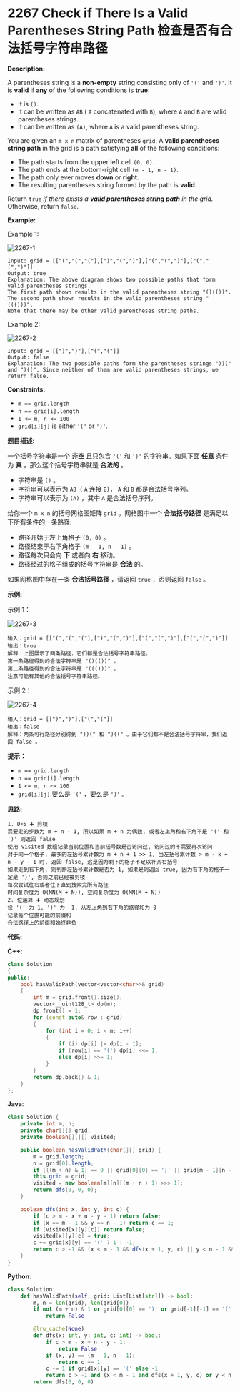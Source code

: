 # 2267 Check if There Is a Valid Parentheses String Path 检查是否有合法括号字符串路径

__Description:__

A parentheses string is a __non-empty__ string consisting only of `'('` and `')'`. It is __valid__ if __any__ of the following conditions is __true__:

- It is `()`.
- It can be written as `AB` ( `A` concatenated with `B`), where `A` and `B` are valid parentheses strings.
- It can be written as `(A)`, where `A` is a valid parentheses string.

You are given an `m x n` matrix of parentheses `grid`. A __valid parentheses string path__ in the grid is a path satisfying __all__ of the following conditions:

- The path starts from the upper left cell `(0, 0)`.
- The path ends at the bottom-right cell `(m - 1, n - 1)`.
- The path only ever moves __down__ or __right__.
- The resulting parentheses string formed by the path is __valid__.

Return `true` _if there exists a __valid parentheses string path__ in the grid._ Otherwise, return `false`.

__Example:__

Example 1:

![2267-1](https://assets.leetcode.com/uploads/2022/03/15/example1drawio.png)

```text
Input: grid = [["(","(","("],[")","(",")"],["(","(",")"],["(","(",")"]]
Output: true
Explanation: The above diagram shows two possible paths that form valid parentheses strings.
The first path shown results in the valid parentheses string "()(())".
The second path shown results in the valid parentheses string "((()))".
Note that there may be other valid parentheses string paths.
```

Example 2:

![2267-2](https://assets.leetcode.com/uploads/2022/03/15/example2drawio.png)

```text
Input: grid = [[")",")"],["(","("]]
Output: false
Explanation: The two possible paths form the parentheses strings "))(" and ")((". Since neither of them are valid parentheses strings, we return false.
```

__Constraints:__

- `m == grid.length`
- `n == grid[i].length`
- `1 <= m, n <= 100`
- `grid[i][j]` is either `'('` or `')'`.

__题目描述:__

一个括号字符串是一个 __非空__ 且只包含 `'('` 和 `')'` 的字符串。如果下面 __任意__ 条件为 __真__ ，那么这个括号字符串就是 __合法的__ 。

- 字符串是 `()` 。
- 字符串可以表示为 `AB`（ `A` 连接 `B`）， `A` 和 `B` 都是合法括号序列。
- 字符串可以表示为 `(A)` ，其中 `A` 是合法括号序列。

给你一个 `m x n` 的括号网格图矩阵 `grid` 。网格图中一个 __合法括号路径__ 是满足以下所有条件的一条路径:

- 路径开始于左上角格子 `(0, 0)` 。
- 路径结束于右下角格子 `(m - 1, n - 1)` 。
- 路径每次只会向 __下__ 或者向 __右__ 移动。
- 路径经过的格子组成的括号字符串是 __合法__ 的。

如果网格图中存在一条 __合法括号路径__ ，请返回 `true` ，否则返回 `false` 。

__示例:__

示例 1：

![2267-3](https://assets.leetcode.com/uploads/2022/03/15/example1drawio.png)

```text
输入：grid = [["(","(","("],[")","(",")"],["(","(",")"],["(","(",")"]]
输出：true
解释：上图展示了两条路径，它们都是合法括号字符串路径。
第一条路径得到的合法字符串是 "()(())" 。
第二条路径得到的合法字符串是 "((()))" 。
注意可能有其他的合法括号字符串路径。
```

示例 2：

![2267-4](https://assets.leetcode.com/uploads/2022/03/15/example2drawio.png)

```text
输入：grid = [[")",")"],["(","("]]
输出：false
解释：两条可行路径分别得到 "))(" 和 ")((" 。由于它们都不是合法括号字符串，我们返回 false 。
```

__提示：__

- `m == grid.length`
- `n == grid[i].length`
- `1 <= m, n <= 100`
- `grid[i][j]` 要么是 `'('` ，要么是 `')'` 。

__思路:__

```text
1. DFS ➕ 剪枝
需要走的步数为 m + n - 1, 所以如果 m + n 为偶数, 或者左上角和右下角不是 '(' 和 ')' 则返回 false
使用 visited 数组记录当前位置和当前括号数是否访问过, 访问过的不需要再次访问
对于同一个格子, 最多的左括号累计数为 m + n + 1 >> 1, 当左括号累计数 > m - x + n - y - 1 时, 返回 false, 这是因为剩下的格子不足以补齐右括号
如果走到右下角, 则判断左括号累计数是否为 1, 如果是则返回 true, 因为右下角的格子一定是 ')', 否则之前已经被剪枝
每次尝试往右或者往下直到搜索完所有路径
时间复杂度为 O(MN(M + N)), 空间复杂度为 O(MN(M + N))
2. 位运算 ➕ 动态规划
设 '(' 为 1, ')' 为 -1, 从左上角到右下角的路径和为 0
记录每个位置可能的前缀和
合法路径上的前缀和始终非负
```

__代码:__

__C++__:

```C++
class Solution 
{
public:
    bool hasValidPath(vector<vector<char>>& grid) 
    {
        int m = grid.front().size();
        vector<__uint128_t> dp(m);
        dp.front() = 1;
        for (const auto& row : grid)
        {
            for (int i = 0; i < m; i++) 
            {
                if (i) dp[i] |= dp[i - 1];
                if (row[i] == '(') dp[i] <<= 1;
                else dp[i] >>= 1;
            }
        }
        return dp.back() & 1;
    }
};
```

__Java__:

```Java
class Solution {
    private int m, n;
    private char[][] grid;
    private boolean[][][] visited;

    public boolean hasValidPath(char[][] grid) {
        m = grid.length;
        n = grid[0].length;
        if (((m + n) & 1) == 0 || grid[0][0] == ')' || grid[m - 1][n - 1] == '(') return false;
        this.grid = grid;
        visited = new boolean[m][n][(m + n + 1) >>> 1];
        return dfs(0, 0, 0);
    }

    boolean dfs(int x, int y, int c) {
        if (c > m - x + n - y - 1) return false;
        if (x == m - 1 && y == n - 1) return c == 1;
        if (visited[x][y][c]) return false;
        visited[x][y][c] = true;
        c += grid[x][y] == '(' ? 1 : -1;
        return c > -1 && (x < m - 1 && dfs(x + 1, y, c) || y < n - 1 && dfs(x, y + 1, c));
    }
}
```

__Python__:

```Python
class Solution:
    def hasValidPath(self, grid: List[List[str]]) -> bool:
        m, n = len(grid), len(grid[0])
        if not (m + n) & 1 or grid[0][0] == ')' or grid[-1][-1] == '(': 
            return False

        @lru_cache(None)
        def dfs(x: int, y: int, c: int) -> bool:
            if c > m - x + n - y - 1: 
                return False
            if (x, y) == (m - 1, n - 1):
                return c == 1
            c += 1 if grid[x][y] == '(' else -1
            return c > -1 and (x < m - 1 and dfs(x + 1, y, c) or y < n - 1 and dfs(x, y + 1, c))
        return dfs(0, 0, 0)
```
